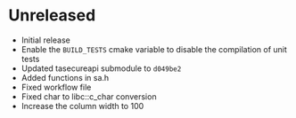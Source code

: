 # Unreleased

- Initial release
- Enable the `BUILD_TESTS` cmake variable to disable the compilation of unit tests
- Updated tasecureapi submodule to `d049be2`
- Added functions in sa.h
- Fixed workflow file
- Fixed char to libc::c_char conversion
- Increase the column width to 100
